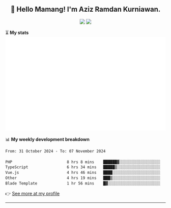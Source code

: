 <h2 align="center">👋 Hello Mamang! I'm Aziz Ramdan Kurniawan.</h2>  
<p align="center">
  <img src="https://komarev.com/ghpvc/?username=azizramdan">
  <img src="https://wakatime.com/badge/user/90056fa0-4c31-4eca-954e-2a3ac05896f9.svg">
</p>
    
⏳ **My stats**  
![](https://raw.githubusercontent.com/azizramdan/github-stats/master/generated/overview.svg#gh-dark-mode-only)

📊 **My weekly development breakdown**
<!--START_SECTION:waka-->

```txt
From: 31 October 2024 - To: 07 November 2024

PHP                        8 hrs 8 mins    ██████▓░░░░░░░░░░░░░░░░░░   26.23 %
TypeScript                 6 hrs 34 mins   █████▒░░░░░░░░░░░░░░░░░░░   21.20 %
Vue.js                     4 hrs 46 mins   ████░░░░░░░░░░░░░░░░░░░░░   15.37 %
Other                      4 hrs 19 mins   ███▒░░░░░░░░░░░░░░░░░░░░░   13.92 %
Blade Template             1 hr 56 mins    █▓░░░░░░░░░░░░░░░░░░░░░░░   06.26 %
```

<!--END_SECTION:waka-->
👉 [See more at my profile](https://wakatime.com/@azizramdan)
***
